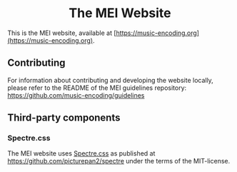 <h1 align="center">The MEI Website</h1>

This is the MEI website, available at [https://music-encoding.org](https://music-encoding.org).

## Contributing

For information about contributing and developing the website locally, please refer to the README of the MEI guidelines repository: https://github.com/music-encoding/guidelines

## Third-party components

### Spectre.css

The MEI website uses [Spectre.css](https://picturepan2.github.io/spectre/) as published at https://github.com/picturepan2/spectre under the terms of the MIT-license.
